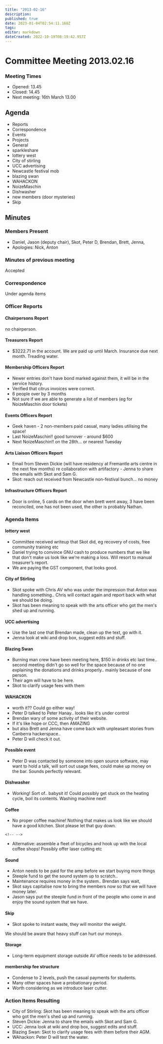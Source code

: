 ```yaml
---
title: "2013-02-16"
description: 
published: true
date: 2023-01-04T02:54:11.168Z
tags: 
editor: markdown
dateCreated: 2022-10-19T08:19:42.957Z
---
```


# Committee Meeting 2013.02.16

### Meeting Times

-   Opened: 13.45
-   Closed: 14.45
-   Next meeting: 16th March 13.00

## Agenda

-   Reports
-   Correspondence
-   Events
-   Projects
-   General
-   sparkleshare
-   lottery west
-   City of stirling
-   UCC advertising
-   Newcastle festival mob
-   blazing swan
-   WAHACKON
-   NoizeMaschin
-   Dishwasher
-   new members (door mysteries)
-   Skip

## Minutes

### Members Present

-   Daniel, Jason (deputy chair), Skot, Peter D, Brendan, Brett, Jenna,
-   Apologies: Nick, Anton

### Minutes of previous meeting

Accepted

### Correspondence

Under agenda items

### Officer Reports

#### Chairpersons Report

no chairperson.

#### Treasurers Report

-   \$3222.71 in the account. We are paid up until March. Insurance due next month. Treading water.

#### Membership Officers Report

-   Newer entries don't have bond marked against them, it will be in the service history.
-   Verified that citrus invoices were correct.
-   6 people over by 3 months
-   Not sure if we are able to generate a list of members (eg for NoizeMaschin door tickets)

#### Events Officers Report

-   Geek haven - 2 non-members paid casual, many ladies utilising the space!
-   Last NoizeMaschin!! good turnover - around \$600
-   Next NoizeMaschin!! on the 28th... or nearest Tuesday

#### Arts Liaison Officers Report

-   Email from Steven Dickie (will have residency at Fremantle arts centre in the next few months) re collaboration with artifactory - Jenna to share the emails with Skot and Sam G.
-   Skot: reach out received from Newcastle non-festival bunch... no money

#### Infrastructure Officers Report

-   Door is online, 5 cards on the door when brett went away, 3 have been reconciled, one has not been used, the other is probably Nathan.

### Agenda Items

#### lottery west

-   Committee received writeup that Skot did, eg recovery of costs, free community training etc
-   Daniel trying to convince GNU cash to produce numbers that we like that don't make us look like we're making a loss. Will resort to manual treasurer’s report.
-   We are paying the GST component, that looks good.

#### City of Stirling

-   Skot spoke with Chris AV who was under the impression that Anton was handling something.. Chris will contact again and report back with what we should be doing.
-   Skot has been meaning to speak with the arts officer who got the men's shed up and running.

#### UCC advertising

-   Use the last one that Brendan made, clean up the text, go with it.
-   Jenna look at wiki and drop box, suggest edits and stuff.

#### Blazing Swan

-   Burning man crew have been meeting here, \$150 in drinks etc last time.. second meeting didn't go so well for the space because of no one explaining the donations and drinks properly.. mainly because of one person.
-   Their agm will have to be here.
-   Skot to clarify usage fees with them

#### WAHACKON

-   worth it?? Could go either way!
-   Peter D talked to Peter Hanay.. looks like it's under control
-   Brendan wary of some activity of their website.
-   If it's like hope or CCC, then AMAZING
-   but also Brett and Jenna have come back with unpleasant stories from Canberra hackerspace..
-   Peter D will check it out.

#### Possible event

-   Peter D was contacted by someone into open source software, may want to hold a talk, will sort out usage fees, could make up money on the bar. Sounds perfectly relevant.

#### Dishwasher

-   Working! Sort of.. babysit it! Could possibly get stuck on the heating cycle, boil its contents. Washing machine next!

#### Coffee

-   No proper coffee machine! Nothing that makes us look like we should have a good kitchen. Skot please let that guy down.

```{=html}
<!-- -->
```
-   Alternative: assemble a fleet of bicycles and hook up with the local coffee shops! Possibly offer laser cutting etc

#### Sound

-   Anton needs to be paid for the amp before we start buying more things
-   Steeple fund to get the sound system up to scratch..
-   Maintenance requires money in the system.. Brendan says wait,
-   Skot says capitalise now to bring the members now so that we will have money later.
-   Jason says put the steeple fund in front of the people who come in and enjoy the sound system that we have.

#### Skip

-   Skot spoke to instant waste, they will monitor the weight.

We should be aware that heavy stuff can hurt our moneys.

#### Storage

-   Long-term equipment storage outside AV office needs to be addressed.

#### membership fee structure

-   Condense to 2 levels, push the casual payments for students.
-   Many other spaces have a probationary period.
-   Worth considering as we introduce laser cutter.

### Action Items Resulting

-   City of Stirling: Skot has been meaning to speak with the arts officer who got the men's shed up and running.
-   Steven Dickie: Jenna to share the emails with Skot and Sam G.
-   UCC: Jenna look at wiki and drop box, suggest edits and stuff.
-   Blazing Swan: Skot to clarify usage fees with them before their AGM.
-   WAhackon: Peter D will test the water.
